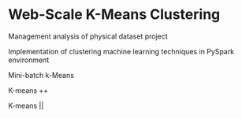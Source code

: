 # Web-Scale K-Means Clustering

Management analysis of physical dataset project

Implementation of clustering machine learning techniques in PySpark environment

Mini-batch k-Means

K-means ++

K-means ||
